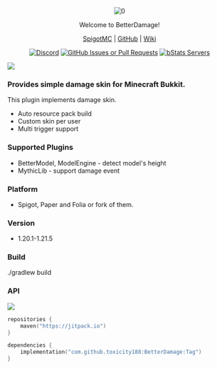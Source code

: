 <div align="center">  

![0](https://github.com/user-attachments/assets/b72c6d7c-d614-4b88-975d-44beb3997570)

Welcome to BetterDamage!

[SpigotMC](https://www.spigotmc.org/resources/123850/) | [GitHub](https://github.com/toxicity188/BetterDamage) | [Wiki](https://github.com/toxicity188/BetterDamage/wiki)  

[![Discord](https://img.shields.io/badge/Discord-%235865F2.svg?style=for-the-badge&logo=discord&logoColor=white)](https://discord.com/invite/rePyFESDbk)
[![GitHub Issues or Pull Requests](https://img.shields.io/github/issues/toxicity188/BetterDamage?style=for-the-badge&logo=github)](https://github.com/toxicity188/BetterDamage/issues)
[![bStats Servers](https://img.shields.io/bstats/servers/24961?style=for-the-badge&logo=minecraft&label=bStats&color=0%2C150%2C136%2C0)](https://bstats.org/plugin/bukkit/BetterDamage/24961)

</div>

![](https://i.imgur.com/BCoo007.gif)  

### Provides simple damage skin for Minecraft Bukkit.
This plugin implements damage skin.
- Auto resource pack build
- Custom skin per user
- Multi trigger support

### Supported Plugins
- BetterModel, ModelEngine - detect model's height  
- MythicLib - support damage event  

### Platform
- Spigot, Paper and Folia or fork of them.

### Version
- 1.20.1-1.21.5

### Build
./gradlew build

### API
[![](https://jitpack.io/v/toxicity188/BetterDamage.svg)](https://jitpack.io/#toxicity188/BetterDamage)
```kotlin
repositories {
    maven("https://jitpack.io")
}

dependencies { 
    implementation("com.github.toxicity188:BetterDamage:Tag")
}
```
